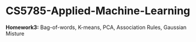 # CS5785-Applied-Machine-Learning
**Homework3:** Bag-of-words, K-means, PCA, Association Rules, Gaussian Misture